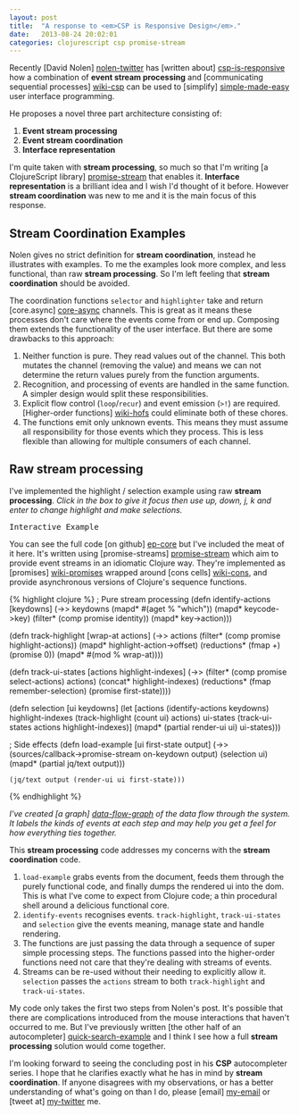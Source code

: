 ```yaml
---
layout: post
title:  "A response to <em>CSP is Responsive Design</em>."
date:   2013-08-24 20:02:01
categories: clojurescript csp promise-stream
---
```


Recently [David Nolen] [nolen-twitter] has [written about] [csp-is-responsive]
how a combination of __event stream processing__ and [communicating sequential
processes] [wiki-csp] can be used to [simplify] [simple-made-easy] user
interface programming.

He proposes a novel three part architecture consisting of:

1. __Event stream processing__
2. __Event stream coordination__
3. __Interface representation__

I'm quite taken with __stream processing__, so much so that I'm writing [a
ClojureScript library] [promise-stream] that enables it. __Interface
representation__ is a brilliant idea and I wish I'd thought of it before.
However __stream coordination__ was new to me and it is the main focus of this
response.

## Stream Coordination Examples

Nolen gives no strict definition for __stream coordination__, instead he
illustrates with examples. To me the examples look more complex, and less
functional, than raw __stream processing__. So I'm left feeling that __stream
coordination__ should be avoided.

The coordination functions `selector` and `highlighter` take and return
[core.async] [core-async] channels. This is great as it means these processes
don't care where the events come from or end up. Composing them extends the
functionality of the user interface. But there are some drawbacks to this
approach:

1. Neither function is pure. They read values out of the channel.  This both
   mutates the channel (removing the value) and means we can not determine the
   return values purely from the function arguments.
2. Recognition, and processing of events are handled in the same function. A
   simpler design would split these responsibilities.
3. Explicit flow control (`loop`/`recur`) and event emission (`>!`) are
   required. [Higher-order functions] [wiki-hofs] could eliminate both of these
   chores.
4. The functions emit only unknown events. This means they must assume all
   responsibility for those events which they process.  This is less flexible
   than allowing for multiple consumers of each channel.

## Raw stream processing

I've implemented the highlight / selection example using raw __stream
processing__. _Click in the box to give it focus then use up, down, j, k and
enter to change highlight and make selections._

<div class="example">
  <pre id="ex1" tabindex="1">Interactive Example</pre>
</div>

You can see the full code [on github] [ep-core] but I've included the meat of
it here. It's written using [promise-streams] [promise-stream] which aim to
provide event streams in an idiomatic Clojure way. They're implemented as
[promises] [wiki-promises] wrapped around [cons cells] [wiki-cons], and provide
asynchronous versions of Clojure's sequence functions.

{% highlight clojure %}
; Pure stream processing
(defn identify-actions [keydowns]
  (->> keydowns
       (mapd*   #(aget % "which")) 
       (mapd*   keycode->key)
       (filter* (comp promise identity))
       (mapd*   key->action)))

(defn track-highlight [wrap-at actions]
  (->> actions
       (filter*     (comp promise highlight-actions))
       (mapd*       highlight-action->offset)
       (reductions* (fmap +) (promise 0))
       (mapd*       #(mod % wrap-at))))

(defn track-ui-states [actions highlight-indexes]
  (->> (filter* (comp promise select-actions) actions)
       (concat* highlight-indexes)
       (reductions* (fmap remember-selection) (promise first-state))))

(defn selection [ui keydowns]
  (let [actions           (identify-actions keydowns)
        highlight-indexes (track-highlight (count ui) actions)
        ui-states         (track-ui-states actions highlight-indexes)]
    (mapd* (partial render-ui ui) ui-states)))

; Side effects
(defn load-example [ui first-state output]
  (->> (sources/callback->promise-stream on-keydown output)
       (selection ui)
       (mapd* (partial jq/text output)))

    (jq/text output (render-ui ui first-state)))
{% endhighlight %}

_I've created [a graph] [data-flow-graph] of the data flow through the system.
It labels the kinds of events at each step and may help you get a feel for how
everything ties together._

This __stream processing__ code addresses my concerns with the __stream
coordination__ code.

1. `load-example` grabs events from the document, feeds them through the purely
   functional code, and finally dumps the rendered ui into the dom. This is
   what I've come to expect from Clojure code; a thin procedural shell around a
   delicious functional core.
2. `identify-events` recognises events.  `track-highlight`, `track-ui-states`
   and `selection` give the events meaning, manage state and handle rendering.
3. The functions are just passing the data through a sequence of super simple
   processing steps. The functions passed into the higher-order functions need
   not care that they're dealing with streams of events.
4. Streams can be re-used without their needing to explicitly allow it.
   `selection` passes the `actions` stream to both `track-highlight` and
   `track-ui-states`.

My code only takes the first two steps from Nolen's post. It's possible that
there are complications introduced from the mouse interactions that haven't
occurred to me. But I've previously written [the other half of an
autocompleter] [quick-search-example] and I think I see how a full __stream
processing__ solution would come together.

I'm looking forward to seeing the concluding post in his __CSP__ autocompleter
series. I hope that he clarifies exactly what he has in mind by __stream
coordination__. If anyone disagrees with my observations, or has a better
understanding of what's going on than I do, please [email] [my-email] or [tweet
at] [my-twitter] me.

<script src="/post-resources/a-response-to-csp-is-responsive-design/jquery.js"></script>
<script src="/post-resources/a-response-to-csp-is-responsive-design/main.js"></script>

[nolen-twitter]:         https://twitter.com/swannodette
[csp-is-responsive]:     http://swannodette.github.io/2013/07/31/extracting-processes/
[wiki-csp]:              http://en.wikipedia.org/wiki/Communicating_sequential_processes
[simple-made-easy]:      http://www.infoq.com/presentations/Simple-Made-Easy
[promise-stream]:        https://github.com/logaan/promise-stream
[core-async]:            https://github.com/clojure/core.async
[wiki-hofs]:             http://en.wikipedia.org/wiki/Higher_order_functions
[ep-core]:               https://github.com/logaan/extracting-processes/blob/master/src/extracting_processes/core.cljs
[wiki-promises]:         http://en.wikipedia.org/wiki/Futures_and_promises
[wiki-cons]:             http://en.wikipedia.org/wiki/Cons
[data-flow-graph]:       /post-resources/a-response-to-csp-is-responsive-design/data-flow.svg
[quick-search-example]:  https://github.com/logaan/promise-stream/blob/master/test/promise_stream/quick_search_example.cljs
[my-email]:              mailto:colin@logaan.net
[my-twitter]:            https://twitter.com/logaan
